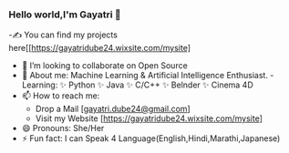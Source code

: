 ### Hello world,I'm Gayatri 👋

-✍ You can find my projects here[[https://gayatridube24.wixsite.com/mysite]
- 👯 I’m looking to collaborate on Open Source
- 💬 About me:
      Machine Learning & Artificial Intelligence Enthusiast.
      -Learning:
      ✨ Python
      ✨ Java
      ✨ C/C++ 
      ✨ Belnder 
      ✨ Cinema 4D
- 📫 How to reach me:
     - Drop a Mail [gayatri.dube24@gmail.com]
     - Visit my Website [https://gayatridube24.wixsite.com/mysite]
- 😄 Pronouns: She/Her
- ⚡ Fun fact: I can Speak 4 Language(English,Hindi,Marathi,Japanese)
